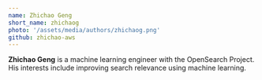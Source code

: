 ```yaml
---
name: Zhichao Geng
short_name: zhichaog
photo: '/assets/media/authors/zhichaog.png'
github: zhichao-aws
---
```


**Zhichao Geng** is a machine learning engineer with the OpenSearch Project. His interests include improving search relevance using machine learning.